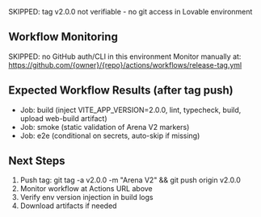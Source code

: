 SKIPPED: tag v2.0.0 not verifiable - no git access in Lovable environment

## Workflow Monitoring
SKIPPED: no GitHub auth/CLI in this environment
Monitor manually at: https://github.com/{owner}/{repo}/actions/workflows/release-tag.yml

## Expected Workflow Results (after tag push)
- Job: build (inject VITE_APP_VERSION=2.0.0, lint, typecheck, build, upload web-build artifact)
- Job: smoke (static validation of Arena V2 markers) 
- Job: e2e (conditional on secrets, auto-skip if missing)

## Next Steps
1. Push tag: git tag -a v2.0.0 -m "Arena V2" && git push origin v2.0.0
2. Monitor workflow at Actions URL above
3. Verify env version injection in build logs
4. Download artifacts if needed